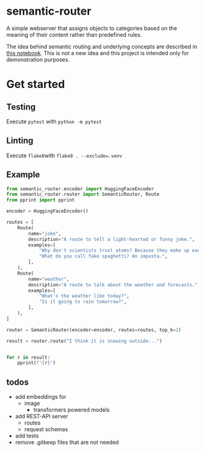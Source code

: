 # semantic-router

A simple webserver that assigns objects to categories based on the meaning of their content rather than predefined rules.

The idea behind semantic routing and underlying concepts are described in [this notebook](./notebooks/introduction.ipynb). This is not a new idea and this project is intended only for demonstration purposes.

# Get started

## Testing

Execute `pytest` with `python -m pytest`

## Linting

Execute `flake8`with `flake8 . --exclude=.venv`

## Example

```python
from semantic_router.encoder import HuggingFaceEncoder
from semantic_router.router import SemanticRouter, Route
from pprint import pprint

encoder = HuggingFaceEncoder()

routes = [
    Route(
        name="joke",
        description="A route to tell a light-hearted or funny joke.",
        examples=[
            "Why don't scientists trust atoms? Because they make up everything!",
            "What do you call fake spaghetti? An impasta.",
        ],
    ),
    Route(
        name="weather",
        description="A route to talk about the weather and forecasts.",
        examples=[
            "What's the weather like today?",
            "Is it going to rain tomorrow?",
        ],
    ),
]

router = SemanticRouter(encoder=encoder, routes=routes, top_k=2)

result = router.route("I think it is snowing outside...")


for r in result:
    pprint(f"{r}")
```

## todos
- add embeddings for
    - image
        - transformers powered models
- add REST-API server
    - routes
    - request schemas
- add tests
- remove .gitkeep files that are not needed